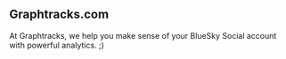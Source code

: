 ## Graphtracks.com

At Graphtracks, we help you make sense of your BlueSky Social account with powerful analytics.  ;)
